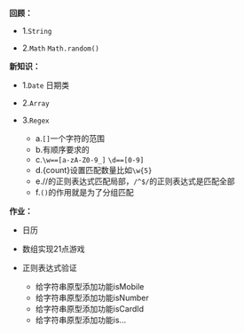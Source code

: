 **回顾：**

   - 1.`String`

   - 2.`Math`  `Math.random()`

**新知识：**

- 1.`Date` 日期类

- 2.`Array`

- 3.`Regex`

    - a.`[]`一个字符的范围
    - b.有顺序要求的
    - c.`\w==[a-zA-Z0-9_]`  `\d==[0-9]`
    - d.{count}设置匹配数量比如`\w{5}`
    - e.//的正则表达式匹配局部，`/^$/`的正则表达式是匹配全部
    - f.`()`的作用就是为了分组匹配

**作业：**

- 日历
- 数组实现21点游戏
- 正则表达式验证

  - 给字符串原型添加功能isMobile
  - 给字符串原型添加功能isNumber
  - 给字符串原型添加功能isCardId
  - 给字符串原型添加功能is...